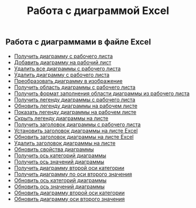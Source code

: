 ﻿---
title: Работа с диаграммой Excel
second_title: Aspose.Cells Cloud Documen
linktitle: Диаграмма
type: docs
url: /ru/charts/
aliases: [/working-with-charts/]
keywords: REST API, spreadsheets, excel, chart
description: "Cells.Облако API для Excel работает: графики работают"
weight: 100
kwords: Excel, Office Облако, REST API, Электронная таблица, PDF, CSV, Json, Markdown, Диаграммы
---
## Работа с диаграммами в файле Excel

- [Получить диаграмму с рабочего листа](/cells/ru/get-chart-from-a-worksheet/)
- [Добавить диаграмму на рабочий лист](/cells/ru/add-a-chart-in-a-worksheet/)
- [Удалить все диаграммы с рабочего листа](/cells/ru/delete-all-charts-from-a-worksheet/)
- [Удалить диаграмму с рабочего листа](/cells/ru/delete-a-chart-from-a-worksheet/)
- [Преобразовать диаграмму в изображение](/cells/ru/convert-chart-to-image/)
- [Получить область диаграммы с рабочего листа](/cells/ru/get-chart-area-from-a-worksheet/)
- [Получить формат заполнения области диаграммы из рабочего листа](/cells/ru/get-fill-format-of-a-chart-area-from-a-worksheet/)
- [Получить легенду диаграммы с рабочего листа](/cells/ru/get-chart-legend-from-a-worksheet/)
- [Обновить легенду диаграммы на рабочем листе](/cells/ru/update-chart-legend-in-a-worksheet/)
- [Показать легенду диаграммы на рабочем листе](/cells/ru/show-chart-legend-in-a-worksheet/)
- [Скрыть легенду диаграммы на листе](/cells/ru/hide-chart-legend-in-a-worksheet/)
- [Получить заголовок диаграммы с рабочего листа](/cells/ru/get-chart-title-from-a-worksheet/)
- [Установить заголовок диаграммы на листе Excel](/cells/ru/set-chart-title-in-excel-worksheet/)
- [Обновить заголовок диаграммы на листе Excel](/cells/ru/update-chart-title-in-excel-worksheet/)
- [Удалить заголовок диаграммы на листе](/cells/ru/delete-chart-title-in-a-worksheet/)
- [Обновить свойства диаграммы](/cells/ru/charts/propreties/update/)
- [Получить ось категорий диаграммы](/cells/ru/charts/category-axis/get/)
- [Получить ось значений диаграммы](/cells/ru/charts/value-axis/get/)
- [Получить диаграмму второй оси категории](/cells/ru/charts/second-category-axis/get/)
- [Получить диаграмму по оси второго значения](/cells/ru/charts/second-value-axis/get/)
- [Обновить ось категорий диаграммы](/cells/ru/charts/category-axis/update/)
- [Обновить ось значений диаграммы](/cells/ru/charts/value-axis/update/)
- [Обновить диаграмму второй оси категории](/cells/ru/charts/second-category-axis/update/)
- [Обновить диаграмму оси второго значения](/cells/ru/charts/second-value-axis/update/)
